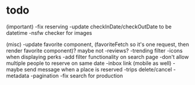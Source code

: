 # todo

(important)
-fix reserving
-update checkInDate/checkOutDate to be datetime
-nsfw checker for images

(misc)
-update favorite component, (favoriteFetch so it's one request, then render favorite component)? maybe not
-reviews?
-trending filter
-icons when displaying perks
-add filter functionality on search page
-don't allow multiple people to reserve on same date
-inbox link (mobile as well) - maybe send message when a place is reserved
-trips delete/cancel
-metadata
-pagination
-fix search for production

